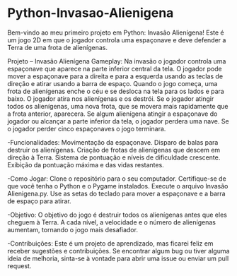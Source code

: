# Python-Invasao-Alienigena
Bem-vindo ao meu primeiro projeto em Python: Invasão Alienígena! Este é um jogo 2D em que o jogador controla uma espaçonave e deve defender a Terra de uma frota de alienígenas.

Projeto – Invasão Alienígena
Gameplay: Na invasão o jogador controla uma espaçonave que aparece na parte inferior central da tela. O jogador pode mover a espaçonave para a direita e para a esquerda usando as teclas de direção e atirar usando a barra de espaço. Quando o jogo começa, uma frota de alienígenas enche o céu e se desloca na tela para os lados e para baixo. O jogador atira nos alienígenas e os destrói. Se o jogador atingir todos os alienígenas, uma nova frota, que se movera mais rapidamente que a frota anterior, aparecera. Se algum alienígena atingir a espaçonave do jogador ou alcançar a parte inferior da tela, o jogador perdera uma nave. Se o jogador perder cinco espaçonaves o jogo terminara.


-Funcionalidades:
Movimentação da espaçonave.
Disparo de balas para destruir os alienígenas.
Criação de frotas de alienígenas que descem em direção à Terra.
Sistema de pontuação e níveis de dificuldade crescente.
Exibição da pontuação máxima e das vidas restantes.

-Como Jogar:
Clone o repositório para o seu computador.
Certifique-se de que você tenha o Python e o Pygame instalados.
Execute o arquivo Invasão Alienigena.py.
Use as setas do teclado para mover a espaçonave e a barra de espaço para atirar.

-Objetivo:
O objetivo do jogo é destruir todos os alienígenas antes que eles cheguem à Terra. A cada nível, a velocidade e o número de alienígenas aumentam, tornando o jogo mais desafiador.

-Contribuições:
Este é um projeto de aprendizado, mas ficarei feliz em receber sugestões e contribuições. Se encontrar algum bug ou tiver alguma ideia de melhoria, sinta-se à vontade para abrir uma issue ou enviar um pull request.
